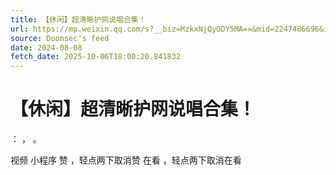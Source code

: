 ```yaml
---
title: 【休闲】超清晰护网说唱合集！
url: https://mp.weixin.qq.com/s?__biz=MzkxNjQyODY5MA==&mid=2247486696&idx=1&sn=7a46f4fdd9622a081a68e0793c900dc1
source: Doonsec's feed
date: 2024-08-08
fetch_date: 2025-10-06T18:00:20.841832
---
```


# 【休闲】超清晰护网说唱合集！

：
，
。

视频
小程序
赞
，轻点两下取消赞
在看
，轻点两下取消在看